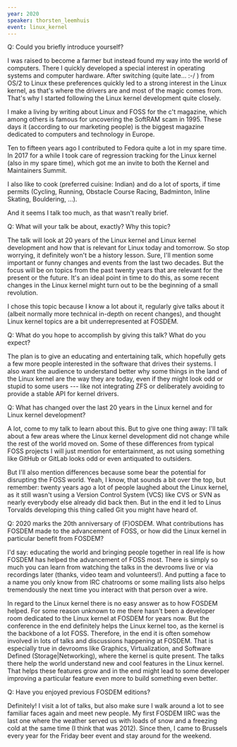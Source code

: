 ```yaml
---
year: 2020
speaker: thorsten_leemhuis 
event: linux_kernel 
---
```


Q: Could you briefly introduce yourself?

I was raised to become a farmer but instead found my way into the world
of computers. There I quickly developed a special interest in operating
systems and computer hardware. After switching (quite late… :-/ ) from
OS/2 to Linux these preferences quickly led to a strong interest in the
Linux kernel, as that's where the drivers are and most of the magic
comes from. That's why I started following the Linux kernel development
quite closely.

I make a living by writing about Linux and FOSS for the c't magazine,
which among others is famous for uncovering the SoftRAM scam in 1995.
These days it (according to our marketing people) is the biggest
magazine dedicated to computers and technology in Europe.

Ten to fifteen years ago I contributed to Fedora quite a lot in my spare
time. In 2017 for a while I took care of regression tracking for the
Linux kernel (also in my spare time), which got me an invite to both the
Kernel and Maintainers Summit.

I also like to cook (preferred cuisine: Indian) and do a lot of sports,
if time permits (Cycling, Running, Obstacle Course Racing, Badminton,
Inline Skating, Bouldering, …).

And it seems I talk too much, as that wasn't really brief.

Q: What will your talk be about, exactly? Why this topic?

The talk will look at 20 years of the Linux kernel and Linux kernel
development and how that is relevant for Linux today and tomorrow. So
stop worrying, it definitely won't be a history lesson. Sure, I'll
mention some important or funny changes and events from the last two
decades. But the focus will be on topics from the past twenty years that
are relevant for the present or the future. It's an ideal point in time
to do this, as some recent changes in the Linux kernel might turn out to
be the beginning of a small revolution.

I chose this topic because I know a lot about it, regularly give talks
about it (albeit normally more technical in-depth on recent changes),
and thought Linux kernel topics are a bit underrepresented at FOSDEM.

Q: What do you hope to accomplish by giving this talk? What do you expect?

The plan is to give an educating and entertaining talk, which hopefully
gets a few more people interested in the software that drives their
systems. I also want the audience to understand better why some things
in the land of the Linux kernel are the way they are today, even if they
might look odd or stupid to some users --- like not integrating ZFS or
deliberately avoiding to provide a stable API for kernel drivers.

Q: What has changed over the last 20 years in the Linux kernel and for
Linux kernel development?

A lot, come to my talk to learn about this.  But to give one thing
away: I'll talk about a few areas where the Linux kernel development did
not change while the rest of the world moved on. Some of these
differences from typical FOSS projects I will just mention for
entertainment, as not using something like GitHub or GitLab looks odd or
even antiquated to outsiders.

But I'll also mention differences because some bear the potential for
disrupting the FOSS world. Yeah, I know, that sounds a bit over the top,
but remember: twenty years ago a lot of people laughed about the Linux
kernel, as it still wasn't using a Version Control System (VCS) like CVS
or SVN as nearly everybody else already did back then. But in the end it
led to Linus Torvalds developing this thing called Git you might have
heard of.

Q: 2020 marks the 20th anniversary of (F)OSDEM. What contributions has
FOSDEM made to the advancement of FOSS, or how did the Linux kernel in
particular benefit from FOSDEM?

I'd say: educating the world and bringing people together in real life
is how FOSDEM has helped the advancement of FOSS most. There is simply
so much you can learn from watching the talks in the devrooms live or
via recordings later (thanks, video team and volunteers!). And putting a face
to a name you only know from IRC chatrooms or some mailing lists also
helps tremendously the next time you interact with that person over a wire.

In regard to the Linux kernel there is no easy answer as to how FOSDEM
helped. For some reason unknown to me there hasn't been a developer room
dedicated to the Linux kernel at FOSDEM for years now. But the
conference in the end definitely helps the Linux kernel too, as the
kernel is the backbone of a lot FOSS. Therefore, in the end it is often
somehow involved in lots of talks and discussions happening at FOSDEM.
That is especially true in devrooms like Graphics, Virtualization, and
Software Defined (Storage|Networking), where the kernel is quite
present. The talks there help the world understand new and cool
features in the Linux kernel. That helps these features grow and in
the end might lead to some developer improving a particular feature even
more to build something even better.

Q: Have you enjoyed previous FOSDEM editions?

Definitely! I visit a lot of talks, but also make sure I walk around a
lot to see familiar faces again and meet new people. My first FOSDEM
IIRC was the last one where the weather served us with loads of snow and
a freezing cold at the same time (I think that was 2012). Since then, I
came to Brussels every year for the Friday beer event and stay around
for the weekend. 
